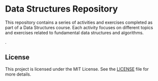 # Data Structures Repository

This repository contains a series of activities and exercises completed as part of a Data Structures course. Each activity focuses on different topics and exercises related to fundamental data structures and algorithms.

.

## License

This project is licensed under the MIT License. See the [LICENSE](LICENSE) file for more details.
